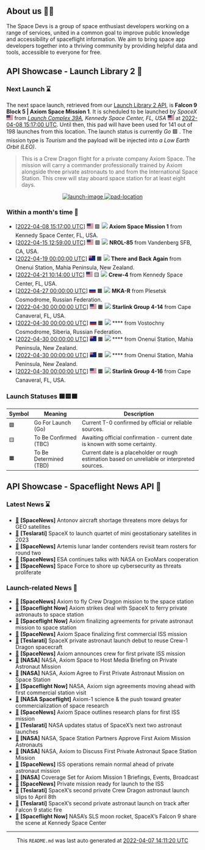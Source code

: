 ## About us 🧑‍🚀
The Space Devs is a group of space enthusiast developers working on a range of
services, united in a common goal to improve public knowledge and accessibility
of spaceflight information. We aim to bring space app developers together into a
thriving community by providing helpful data and tools, accessible to everyone
for free.

## API Showcase - Launch Library 2 🚀

### Next Launch ⌛
The next space launch, retrieved from our
<a href="https://thespacedevs.com/llapi">Launch Library 2 API</a>, is
**Falcon 9 Block 5 | Axiom Space Mission 1**. It is scheduled to be launched by *SpaceX*
<img width="17" src="https://raw.githubusercontent.com/lipis/flag-icons/main/flags/4x3/us.svg" />
from *<a href="https://en.wikipedia.org/wiki/Kennedy_Space_Center_Launch_Complex_39#Launch_Pad_39A">Launch Complex 39A</a>, Kennedy Space Center, FL, USA*
<img width="17" src="https://raw.githubusercontent.com/lipis/flag-icons/main/flags/4x3/us.svg" />
at <a href="https://www.timeanddate.com/worldclock/fixedtime.html?iso=20220408T151700">2022-04-08 15:17:00 UTC</a>.  Until
then, this pad will have been used for 141
out of 198 launches from this location. The launch status is currently
*Go* 🟩 . The mission type is
*Tourism* and the payload will be injected
into *a Low Earth Orbit
(LEO)*.
<br>
<blockquote>
  This is a Crew Dragon flight for a private company Axiom Space. The mission will carry a commander professionally trained by Axiom alongside three private astronauts to and from the International Space Station. This crew will stay aboard space station for  at least eight days.
</blockquote>

<p float="left" align="center">
  <a href="https://en.wikipedia.org/wiki/Falcon_9" >
    <img alt="launch-image" height="200" src="https://spacelaunchnow-prod-east.nyc3.digitaloceanspaces.com/media/launch_images/falcon2520925_image_20220406211302.jpeg" />
  </a>
  <a href="http://maps.google.com/maps?q=28.608+N,+80.604+W" >
    <img alt="pad-location" height="200" src="https://spacelaunchnow-prod-east.nyc3.digitaloceanspaces.com/media/launch_images/location_27_20200803142447.jpg"  />
  </a>
</p>

### Within a month's time 📅
- \[<a href="https://www.timeanddate.com/worldclock/fixedtime.html?iso=20220408T151700">2022-04-08 15:17:00 UTC</a>\]  <img width="17" src="https://raw.githubusercontent.com/lipis/flag-icons/main/flags/4x3/us.svg" /> 🟩  <a href="https://www.google.com/calendar/render?action=TEMPLATE&text=Falcon 9 Block 5 | Axiom Space Mission 1&location=Kennedy Space Center, FL, USA&dates=20220408T151700Z%2F20220408T151700Z"><img border="0" width="15" src="https://upload.wikimedia.org/wikipedia/commons/a/a5/Google_Calendar_icon_%282020%29.svg"></a> **Axiom Space Mission 1** from Kennedy Space Center, FL, USA.
- \[<a href="https://www.timeanddate.com/worldclock/fixedtime.html?iso=20220415T125900">2022-04-15 12:59:00 UTC</a>\]  <img width="17" src="https://raw.githubusercontent.com/lipis/flag-icons/main/flags/4x3/us.svg" /> 🟩  <a href="https://www.google.com/calendar/render?action=TEMPLATE&text=Falcon 9 Block 5 | NROL-85&location=Vandenberg SFB, CA, USA&dates=20220415T125900Z%2F20220415T142500Z"><img border="0" width="15" src="https://upload.wikimedia.org/wikipedia/commons/a/a5/Google_Calendar_icon_%282020%29.svg"></a> **NROL-85** from Vandenberg SFB, CA, USA.
- \[<a href="https://www.timeanddate.com/worldclock/fixedtime.html?iso=20220419T000000">2022-04-19 00:00:00 UTC</a>\]  <img width="17" src="https://raw.githubusercontent.com/lipis/flag-icons/main/flags/4x3/nz.svg" /> 🟧  <a href="https://www.google.com/calendar/render?action=TEMPLATE&text=Electron | There and Back Again&location=Onenui Station, Mahia Peninsula, New Zealand&dates=20220419T000000Z%2F20220419T000000Z"><img border="0" width="15" src="https://upload.wikimedia.org/wikipedia/commons/a/a5/Google_Calendar_icon_%282020%29.svg"></a> **There and Back Again** from Onenui Station, Mahia Peninsula, New Zealand.
- \[<a href="https://www.timeanddate.com/worldclock/fixedtime.html?iso=20220421T101400">2022-04-21 10:14:00 UTC</a>\]  <img width="17" src="https://raw.githubusercontent.com/lipis/flag-icons/main/flags/4x3/us.svg" /> 🟨  <a href="https://www.google.com/calendar/render?action=TEMPLATE&text=Falcon 9 Block 5 | Crew-4&location=Kennedy Space Center, FL, USA&dates=20220421T101400Z%2F20220421T101400Z"><img border="0" width="15" src="https://upload.wikimedia.org/wikipedia/commons/a/a5/Google_Calendar_icon_%282020%29.svg"></a> **Crew-4** from Kennedy Space Center, FL, USA.
- \[<a href="https://www.timeanddate.com/worldclock/fixedtime.html?iso=20220427T000000">2022-04-27 00:00:00 UTC</a>\]  <img width="17" src="https://raw.githubusercontent.com/lipis/flag-icons/main/flags/4x3/ru.svg" /> 🟧  <a href="https://www.google.com/calendar/render?action=TEMPLATE&text=Angara 1.2 | MKA-R&location=Plesetsk Cosmodrome, Russian Federation&dates=20220427T000000Z%2F20220427T000000Z"><img border="0" width="15" src="https://upload.wikimedia.org/wikipedia/commons/a/a5/Google_Calendar_icon_%282020%29.svg"></a> **MKA-R** from Plesetsk Cosmodrome, Russian Federation.
- \[<a href="https://www.timeanddate.com/worldclock/fixedtime.html?iso=20220430T000000">2022-04-30 00:00:00 UTC</a>\]  <img width="17" src="https://raw.githubusercontent.com/lipis/flag-icons/main/flags/4x3/us.svg" /> 🟧  <a href="https://www.google.com/calendar/render?action=TEMPLATE&text=Falcon 9 Block 5 | Starlink Group 4-14&location=Cape Canaveral, FL, USA&dates=20220430T000000Z%2F20220430T000000Z"><img border="0" width="15" src="https://upload.wikimedia.org/wikipedia/commons/a/a5/Google_Calendar_icon_%282020%29.svg"></a> **Starlink Group 4-14** from Cape Canaveral, FL, USA.
- \[<a href="https://www.timeanddate.com/worldclock/fixedtime.html?iso=20220430T000000">2022-04-30 00:00:00 UTC</a>\]  <img width="17" src="https://raw.githubusercontent.com/lipis/flag-icons/main/flags/4x3/ru.svg" /> 🟧  <a href="https://www.google.com/calendar/render?action=TEMPLATE&text=Soyuz 2.1a/Fregat-M | Meteor-M No.2-3&location=Vostochny Cosmodrome, Siberia, Russian Federation&dates=20220430T000000Z%2F20220430T000000Z"><img border="0" width="15" src="https://upload.wikimedia.org/wikipedia/commons/a/a5/Google_Calendar_icon_%282020%29.svg"></a> **** from Vostochny Cosmodrome, Siberia, Russian Federation.
- \[<a href="https://www.timeanddate.com/worldclock/fixedtime.html?iso=20220430T000000">2022-04-30 00:00:00 UTC</a>\]  <img width="17" src="https://raw.githubusercontent.com/lipis/flag-icons/main/flags/4x3/nz.svg" /> 🟧  <a href="https://www.google.com/calendar/render?action=TEMPLATE&text=Electron | NROL-162 (RASR-3)&location=Onenui Station, Mahia Peninsula, New Zealand&dates=20220430T000000Z%2F20220430T000000Z"><img border="0" width="15" src="https://upload.wikimedia.org/wikipedia/commons/a/a5/Google_Calendar_icon_%282020%29.svg"></a> **** from Onenui Station, Mahia Peninsula, New Zealand.
- \[<a href="https://www.timeanddate.com/worldclock/fixedtime.html?iso=20220430T000000">2022-04-30 00:00:00 UTC</a>\]  <img width="17" src="https://raw.githubusercontent.com/lipis/flag-icons/main/flags/4x3/nz.svg" /> 🟧  <a href="https://www.google.com/calendar/render?action=TEMPLATE&text=Electron | NROL-199 (RASR-4)&location=Onenui Station, Mahia Peninsula, New Zealand&dates=20220430T000000Z%2F20220430T000000Z"><img border="0" width="15" src="https://upload.wikimedia.org/wikipedia/commons/a/a5/Google_Calendar_icon_%282020%29.svg"></a> **** from Onenui Station, Mahia Peninsula, New Zealand.
- \[<a href="https://www.timeanddate.com/worldclock/fixedtime.html?iso=20220430T000000">2022-04-30 00:00:00 UTC</a>\]  <img width="17" src="https://raw.githubusercontent.com/lipis/flag-icons/main/flags/4x3/us.svg" /> 🟧  <a href="https://www.google.com/calendar/render?action=TEMPLATE&text=Falcon 9 Block 5 | Starlink Group 4-16&location=Cape Canaveral, FL, USA&dates=20220430T000000Z%2F20220430T000000Z"><img border="0" width="15" src="https://upload.wikimedia.org/wikipedia/commons/a/a5/Google_Calendar_icon_%282020%29.svg"></a> **Starlink Group 4-16** from Cape Canaveral, FL, USA.


### Launch Statuses 🟩🟨🟧
<p align="center">
    <table class="tg">
    <thead>
      <tr>
        <th class="tg-0pky">Symbol</th>
        <th class="tg-0pky">Meaning</th>
        <th class="tg-0pky">Description</th>
      </tr>
    </thead>
    <tbody>
      <tr>
        <td class="tg-0pky">🟩</td>
        <td class="tg-0pky">Go For Launch (Go)</td>
        <td class="tg-0pky">Current T-0 confirmed by official or reliable sources.</td>
      </tr>
      <tr>
        <td class="tg-0pky">🟨</td>
        <td class="tg-0pky">To Be Confirmed (TBC)</td>
        <td class="tg-0pky">Awaiting official confirmation - current date is known with some certainty.</td>
      </tr>
      <tr>
        <td class="tg-0pky">🟧</td>
        <td class="tg-0pky">To Be Determined (TBD)</td>
        <td class="tg-0pky">Current date is a placeholder or rough estimation based on unreliable or interpreted sources.</td>
      </tr>
    </tbody>
    </table>
</p>

## API Showcase - Spaceflight News API 📰

### Latest News ⌛
- <a href="https://spacenews.com/antonov-aircraft-shortage-threatens-more-delays-for-geo-satellites/" >🔗</a> **[SpaceNews]** Antonov aircraft shortage threatens more delays for GEO satellites
- <a href="https://www.teslarati.com/spacex-astranis-dedicated-falcon-9-launch-2023/" >🔗</a> **[Teslarati]** SpaceX to launch quartet of mini geostationary satellites in 2023
- <a href="https://spacenews.com/artemis-lunar-lander-contenders-revisit-team-rosters-for-round-two/" >🔗</a> **[SpaceNews]** Artemis lunar lander contenders revisit team rosters for round two
- <a href="https://spacenews.com/esa-continues-talks-with-nasa-on-exomars-cooperation/" >🔗</a> **[SpaceNews]** ESA continues talks with NASA on ExoMars cooperation
- <a href="https://spacenews.com/space-force-to-shore-up-cybersecurity-as-threats-proliferate/" >🔗</a> **[SpaceNews]** Space Force to shore up cybersecurity as threats proliferate


### Launch-related News 🚀

- <a href="https://spacenews.com/axiom-to-fly-crew-dragon-mission-to-the-space-station/" >🔗</a> **[SpaceNews]** Axiom to fly Crew Dragon mission to the space station
- <a href="https://spaceflightnow.com/2020/03/05/axiom-strikes-deal-with-spacex-to-ferry-private-astronauts-to-space-station/" >🔗</a> **[Spaceflight Now]** Axiom strikes deal with SpaceX to ferry private astronauts to space station
- <a href="https://spaceflightnow.com/2020/09/23/axiom-finalizing-agreements-for-private-astronaut-mission-to-space-station/" >🔗</a> **[Spaceflight Now]** Axiom finalizing agreements for private astronaut mission to space station
- <a href="https://spacenews.com/axiom-space-finalizing-first-commercial-iss-mission/" >🔗</a> **[SpaceNews]** Axiom Space finalizing first commercial ISS mission
- <a href="https://www.teslarati.com/spacex-private-astronaut-launch-debut-crew-dragon-reuse/" >🔗</a> **[Teslarati]** SpaceX private astronaut launch debut to reuse Crew-1 Dragon spacecraft
- <a href="https://spacenews.com/axiom-announces-crew-for-first-private-iss-mission/" >🔗</a> **[SpaceNews]** Axiom announces crew for first private ISS mission
- <a href="http://www.nasa.gov/press-release/nasa-axiom-space-to-host-media-briefing-on-private-astronaut-mission" >🔗</a> **[NASA]** NASA, Axiom Space to Host Media Briefing on Private Astronaut Mission
- <a href="http://www.nasa.gov/press-release/nasa-axiom-agree-to-first-private-astronaut-mission-on-space-station" >🔗</a> **[NASA]** NASA, Axiom Agree to First Private Astronaut Mission on Space Station
- <a href="https://spaceflightnow.com/2021/05/10/nasa-axiom-sign-agreements-moving-ahead-with-first-commercial-station-visit/" >🔗</a> **[Spaceflight Now]** NASA, Axiom sign agreements moving ahead with first commercial station visit
- <a href="https://www.nasaspaceflight.com/2021/11/axiom-1-science/" >🔗</a> **[NASA Spaceflight]** Axiom-1 science & the push toward greater commercialization of space research
- <a href="https://spacenews.com/axiom-space-outlines-research-plans-for-first-iss-mission/" >🔗</a> **[SpaceNews]** Axiom Space outlines research plans for first ISS mission
- <a href="https://www.teslarati.com/spacex-next-two-astronaut-launches-update/" >🔗</a> **[Teslarati]** NASA updates status of SpaceX’s next two astronaut launches
- <a href="http://www.nasa.gov/press-release/nasa-space-station-partners-approve-first-axiom-mission-astronauts" >🔗</a> **[NASA]** NASA, Space Station Partners Approve First Axiom Mission Astronauts
- <a href="http://www.nasa.gov/press-release/nasa-axiom-to-discuss-first-private-astronaut-space-station-mission" >🔗</a> **[NASA]** NASA, Axiom to Discuss First Private Astronaut Space Station Mission
- <a href="https://spacenews.com/iss-operations-remain-normal-ahead-of-private-astronaut-mission/" >🔗</a> **[SpaceNews]** ISS operations remain normal ahead of private astronaut mission
- <a href="http://www.nasa.gov/press-release/coverage-set-for-axiom-mission-1-briefings-events-broadcast" >🔗</a> **[NASA]** Coverage Set for Axiom Mission 1 Briefings, Events, Broadcast
- <a href="https://spacenews.com/private-mission-ready-for-launch-to-the-iss/" >🔗</a> **[SpaceNews]** Private mission ready for launch to the ISS
- <a href="https://www.teslarati.com/spacex-axiom-1-private-astronaut-iss-launch-delay/" >🔗</a> **[Teslarati]** SpaceX’s second private Crew Dragon astronaut launch slips to April 8th
- <a href="https://www.teslarati.com/spacex-axiom-1-dragon-falcon-9-rollout/" >🔗</a> **[Teslarati]** SpaceX’s second private astronaut launch on track after Falcon 9 static fire
- <a href="https://spaceflightnow.com/2022/04/06/nasas-sls-moon-rocket-spacexs-falcon-9-share-the-scene-at-kennedy-space-center/" >🔗</a> **[Spaceflight Now]** NASA’s SLS moon rocket, SpaceX’s Falcon 9 share the scene at Kennedy Space Center


<hr>
  <div align="center">
  This <code>README.md</code> was last auto generated at <a href="https://www.timeanddate.com/worldclock/fixedtime.html?iso=20220407T141120">2022-04-07 14:11:20 UTC</a>
  <br>
  <!-- <a href="https://medium.com/@g.h.garrett" target="_blank">Learn to add space launches to your profile here!</a> -->
</div>